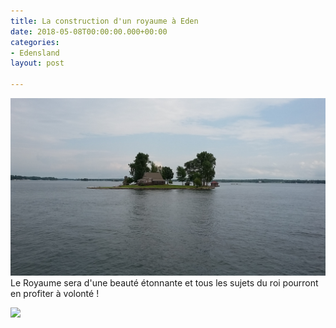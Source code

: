 ```yaml
---
title: La construction d'un royaume à Eden
date: 2018-05-08T00:00:00.000+00:00
categories:
- Edensland
layout: post

---
```

![](/_uploads/20170807_140803.jpg)Le Royaume sera d'une beauté étonnante et tous les sujets du roi pourront en profiter à volonté !

![](/uploads/20170807_140803.jpg)